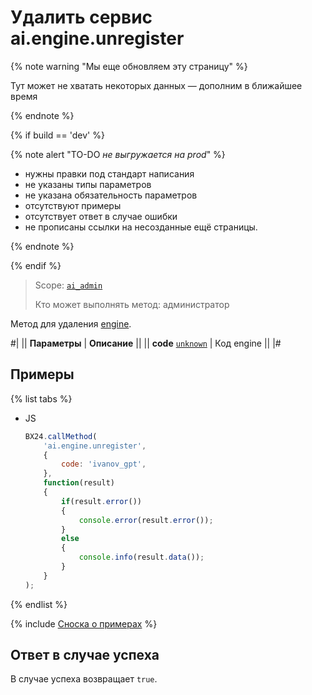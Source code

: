 # Удалить сервис ai.engine.unregister

{% note warning "Мы еще обновляем эту страницу" %}

Тут может не хватать некоторых данных — дополним в ближайшее время

{% endnote %}

{% if build == 'dev' %}

{% note alert "TO-DO _не выгружается на prod_" %}

- нужны правки под стандарт написания
- не указаны типы параметров
- не указана обязательность параметров
- отсутствуют примеры
- отсутствует ответ в случае ошибки
- не прописаны ссылки на несозданные ещё страницы.

{% endnote %}

{% endif %}

> Scope: [`ai_admin`](../scopes/permissions.md)
>
> Кто может выполнять метод: администратор

Метод для удаления [engine](./ai-engine-register.md).

#|
|| **Параметры** | **Описание** ||
|| **code**
[`unknown`](../data-types.md) | Код engine ||
|#

## Примеры

{% list tabs %}

- JS

    ```js
    BX24.callMethod(
        'ai.engine.unregister',
        {
            code: 'ivanov_gpt',
        },
        function(result)
        {
            if(result.error())
            {
                console.error(result.error());
            }
            else
            {
                console.info(result.data());
            }
        }
    );
    ```

{% endlist %}

{% include [Сноска о примерах](../../_includes/examples.md) %}

## Ответ в случае успеха

В случае успеха возвращает `true`.